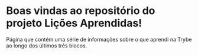 # Boas vindas ao repositório do projeto Lições Aprendidas!

Página que contém uma série de informações sobre o que aprendi na Trybe ao longo dos últimos três blocos.
